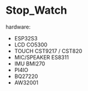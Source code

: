 # Stop_Watch

hardware:
- ESP32S3
- LCD CO5300
- TOUCH CST9217 / CST820
- MIC/SPEAKER ES8311
- IMU BMI270
- PI4IO
- BQ27220
- AW32001